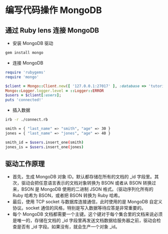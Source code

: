 # 编写代码操作 MongoDB

## 通过 Ruby lens 连接 MongoDB

- 安装 MongoDB 驱动
```bash
gem install mongo
```

- 连接 MongoDB
```ruby
require 'rubygems'
require 'mongo'

$client = Mongo::Client.new([ '127.0.0.1:27017' ], :database => 'tutorial')
Mongo::Logger.logger.level = ::Logger::ERROR
$users = $client[:users];
puts 'connected!'
```

- 插入数据
```bash
irb -r ./connect.rb

smith = { "last_name" => "smith", "age" => 30 }
jones = { "last_name" => "jones", "age" => 40 }

smith_id = $users.insert_one(smith)
jones_is = $users.insert_one(jones)
```

## 驱动工作原理
- 首先，生成 MongoDB 对象 ID。默认都存储在所有的文档的 _id 字段里。其次，驱动会把任意语言表示的文档对象转换为 BSON 或者从 BSON 转换过来，BSON 是 MongoDB 使用的二进制 JSON 格式。（驱动序列化所有的 Ruby 哈希为 BSON，或者把 BSON 转换为 Ruby 哈希。
- 最后，使用 TCP socket 与数据库连接通信，此时使用的是 MongoDB 自定义协议。socket 通信的风格，特别是写入数据等待应答是非常重要的。
- 每个 MongoDB 文档都需要一个主键。这个键对于每个集合里的文档来说必须是唯一的，存储在文档的 _id 字段里再发送文档数据给服务器之前，驱动会检查是否有 _id 字段。如果没有，就会生产一个对象 _id。